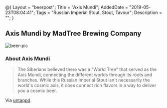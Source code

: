 @{
 Layout = "beerpost";
 Title = "Axis Mundi";
 AddedDate = "2019-05-23T08:04:41";
 Tags = "Russian Imperial Stout, Stout, Tavour";
 Description = "";
 }
 

## Axis Mundi by MadTree Brewing Company

![beer-pic]

### About Axis Mundi

> The Siberians believed there was a "World Tree" that served as the Axis Mundi, connecting the different worlds through its roots and branches. While this Russian Imperial Stout isn't necessarily the world's cosmic axis, it does connect rich flavors in a way to deliver you a cosmic beer.

Via [untappd][untappd-url].

[untappd-url]: <https://untappd.com//b/madtree-brewing-company-axis-mundi/311306>
[beer-pic]: https://jasonpowley.com/assets/img/2019-05-23-axis-mundi.jpeg "Axis Mundi by MadTree Brewing Company"
